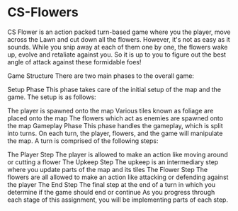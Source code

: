# CS-Flowers
CS Flower is an action packed turn-based game where you the player, move across the Lawn and cut down all the flowers. However, it's not as easy as it sounds. While you snip away at each of them one by one, the flowers wake up, evolve and retaliate against you. So it is up to you to figure out the best angle of attack against these formidable foes!

Game Structure
There are two main phases to the overall game:

Setup Phase
This phase takes care of the initial setup of the map and the game. The setup is as follows:

The player is spawned onto the map
Various tiles known as foliage are placed onto the map
The flowers which act as enemies are spawned onto the map
Gameplay Phase
This phase handles the gameplay, which is split into turns. On each turn, the player, flowers, and the game will manipulate the map. A turn is comprised of the following steps:

The Player Step
The player is allowed to make an action like moving around or cutting a flower
The Upkeep Step
The upkeep is an intermediary step where you update parts of the map and its tiles
The Flower Step
The flowers are all allowed to make an action like attacking or defending against the player
The End Step
The final step at the end of a turn in which you determine if the game should end or continue
As you progress through each stage of this assignment, you will be implementing parts of each step.

